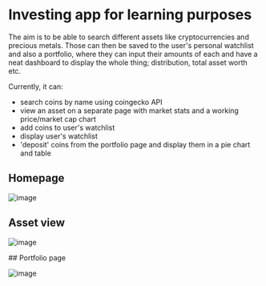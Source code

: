 # Investing app for learning purposes

The aim is to be able to search different assets like cryptocurrencies and precious metals. Those can then be saved to the user's personal watchlist and also a portfolio, where they can input their amounts of each and have a neat dashboard to display the whole thing; distribution, total asset worth etc. 

Currently, it can:

-   search coins by name using coingecko API
-   view an asset on a separate page with market stats and a working price/market cap chart
-   add coins to user's watchlist
-   display user's watchlist
-   'deposit' coins from the portfolio page and display them in a pie chart and table

## Homepage

![image](https://user-images.githubusercontent.com/32545590/143689968-aef1c07c-a6a1-468f-a39c-f302cf1677fe.png)

## Asset view

![image](https://user-images.githubusercontent.com/32545590/143690095-68e431d8-6e57-4fa7-9929-505d0687220e.png)

## Portfolio page

![image](https://user-images.githubusercontent.com/32545590/143690217-7fe4f5f2-5cc1-4db4-8006-bd687c8076bc.png)

